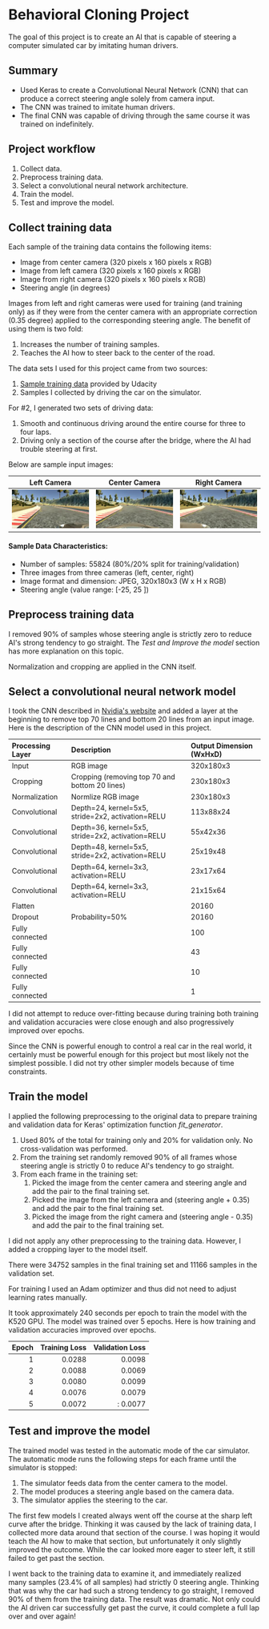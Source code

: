Behavioral Cloning Project
=====

The goal of this project is to create an AI that is capable of steering a computer simulated car by imitating human drivers.

Summary
-----
 * Used Keras to create a Convolutional Neural Network (CNN) that can produce a correct steering angle solely from camera input.
 * The CNN was trained to imitate human drivers.
 * The final CNN was capable of driving through the same course it was trained on indefinitely.

Project workflow
-----
1. Collect data.
1. Preprocess training data.
1. Select a convolutional neural network architecture.
1. Train the model.
1. Test and improve the model.

Collect training data
-----
Each sample of the training data contains the following items:

* Image from center camera (320 pixels x 160 pixels x RGB)
* Image from left camera (320 pixels x 160 pixels x RGB)
* Image from right camera (320 pixels x 160 pixels x RGB)
* Steering angle (in degrees)

Images from left and right cameras were used for training (and training only) as if they were from the center camera with an appropriate correction (0.35 degree) applied to the corresponding steering angle. The benefit of using them is two fold:

1. Increases the number of training samples.
1. Teaches the AI how to steer back to the center of the road.

The data sets I used for this project came from two sources:

1. [Sample training data](https://d17h27t6h515a5.cloudfront.net/topher/2016/December/584f6edd_data/data.zip) provided by Udacity
1. Samples I collected by driving the car on the simulator.

For #2, I generated two sets of driving data:

1. Smooth and continuous driving around the entire course for three to four laps.
1. Driving only a section of the course after the bridge, where the AI had trouble steering at first.

Below are sample input images:

| Left Camera   | Center Camera | Right Camera |
|---------|-------|-------|
| <img src="examples/left_2017_05_02_22_13_43_928.jpg" width=200> |<img src="examples/center_2017_05_02_22_13_43_928.jpg" width=200>|<img src="examples/right_2017_05_02_22_13_43_928.jpg" width=200> |

#### Sample Data Characteristics:
 * Number of samples: 55824 (80%/20% split for training/validation)
 * Three images from three cameras (left, center, right)
 * Image format and dimension: JPEG, 320x180x3 (W x H x RGB)
 * Steering angle (value range: [-25, 25 ])

Preprocess training data
-----

I removed 90% of samples whose steering angle is strictly zero to reduce AI's strong tendency to go straight. The *Test and Improve the model* section has more explanation on this topic.

Normalization and cropping are applied in the CNN itself.

Select a convolutional neural network model
-----
I took the CNN described in [Nvidia's website](https://devblogs.nvidia.com/parallelforall/deep-learning-self-driving-cars/) and added a layer at the beginning to remove top 70 lines and bottom 20 lines from an input image. Here is the description of the CNN model used in this project.

| Processing Layer      |  Description                                         | Output Dimension (WxHxD)
|:----------------------|:-----------------------------------------------------|:------------------------
| Input                 | RGB image                                            | 320x180x3
| Cropping              | Cropping (removing top 70 and bottom 20 lines)       | 230x180x3
| Normalization         | Normlize RGB image                                   | 230x180x3
| Convolutional         | Depth=24, kernel=5x5, stride=2x2, activation=RELU    | 113x88x24
| Convolutional         | Depth=36, kernel=5x5, stride=2x2, activation=RELU    | 55x42x36 
| Convolutional         | Depth=48, kernel=5x5, stride=2x2, activation=RELU    | 25x19x48
| Convolutional         | Depth=64, kernel=3x3, activation=RELU                | 23x17x64
| Convolutional         | Depth=64, kernel=3x3, activation=RELU                | 21x15x64
| Flatten               |                                                      | 20160
| Dropout               | Probability=50%                                      | 20160
| Fully connected       |                                                      | 100
| Fully connected       |                                                      | 43
| Fully connected       |                                                      | 10
| Fully connected       |                                                      | 1

I did not attempt to reduce over-fitting because during training both training and validation accuracies were close enough and also progressively improved over epochs.

Since the CNN is powerful enough to control a real car in the real world, it certainly must be powerful enough for this project but most likely not the simplest possible. I did not try other simpler models because of time constraints.

Train the model
-----
I applied the following preprocessing to the original data to prepare training and validation data for Keras' optimization function *fit_generator*.

1. Used 80% of the total for training only and 20% for validation only. No cross-validation was performed.
1. From the training set randomly removed 90% of all frames whose steering angle is strictly 0 to reduce AI's tendency to go straight. 
1. From each frame in the training set:
   1. Picked the image from the center camera and steering angle and add the pair to the final training set.
   1. Picked the image from the left camera and (steering angle + 0.35)  and add the pair to the final training set.
   1. Picked the image from the right camera and (steering angle - 0.35) and add the pair to the final training set.

I did not apply any other preprocessing to the training data. However, I added a cropping layer to the model itself.

There were 34752 samples in the final training set and 11166 samples in the validation set.

For training I used an Adam optimizer and thus did not need to adjust learning rates manually.

It took approximately 240 seconds per epoch to train the model with the K520 GPU. The model was trained over 5 epochs. Here is how training and validation accuracies improved over epochs.

| Epoch | Training Loss | Validation Loss |
|------:|------:|------:|
| 1     | 0.0288| 0.0098 |
| 2     | 0.0088| 0.0069|
| 3     | 0.0080| 0.0099|
| 4     | 0.0076| 0.0079|
| 5     | 0.0072|: 0.0077|

Test and improve the model
-----
The trained model was tested in the automatic mode of the car simulator. The automatic mode runs the following steps for each frame until the simulator is stopped:

1. The simulator feeds data from the center camera to the model.
1. The model produces a steering angle based on the camera data.
1. The simulator applies the steering to the car.

The first few models I created always went off the course at the sharp left curve after the bridge. Thinking it was caused by the lack of training data, I collected more data around that section of the course. I was hoping it would teach the AI how to make that section, but unfortunately it only slightly improved the outcome.  While the car looked more eager to steer left, it still failed to get past the section. 

I went back to the training data to examine it, and immediately realized many samples (23.4% of all samples) had strictly 0 steering angle. Thinking that was why the car had such a strong tendency to go straight, I removed 90% of them from the training data. The result was dramatic. Not only could the AI driven car successfully get past the curve, it could complete a full lap over and over again!
